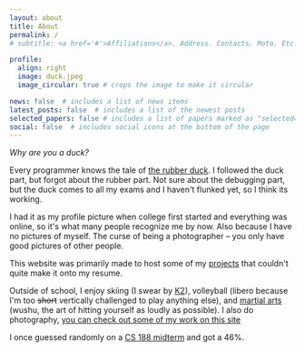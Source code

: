 ```yaml
---
layout: about
title: About
permalink: /
# subtitle: <a href='#'>Affiliations</a>. Address. Contacts. Moto. Etc.

profile:
  align: right
  image: duck.jpeg
  image_circular: true # crops the image to make it circular

news: false  # includes a list of news items
latest_posts: false  # includes a list of the newest posts
selected_papers: false # includes a list of papers marked as "selected={true}"
social: false  # includes social icons at the bottom of the page
---
```


*Why are you a duck?*

Every programmer knows the tale of [the rubber duck](https://rubberduckdebugging.com). I followed the duck part, but forgot about the rubber part. Not sure about the debugging part, but the duck comes to all my exams and I haven't flunked yet, so I think its working.

I had it as my profile picture when college first started and everything was online, so it's what many people recognize me by now. Also because I have no pictures of myself. The curse of being a photographer – you only have good pictures of other people.

This website was primarily made to host some of my [projects](/projects/) that couldn't quite make it onto my resume.

Outside of school, I enjoy skiing (I swear by [K2](https://k2snow.com)), volleyball (libero because I'm too ~~short~~ vertically challenged to play anything else), and [martial arts](https://www.instagram.com/reel/CkaPu1TpxcU/?igshid=NTYzOWQzNmJjMA==) (wushu, the art of hitting yourself as loudly as possible). I also do photography, [you can check out some of my work on this site](/photography/)

I once guessed randomly on a [CS 188 midterm](https://inst.eecs.berkeley.edu/~cs188/fa22/assets/exam/cs188-fa22-midterm.pdf) and got a 46%.
